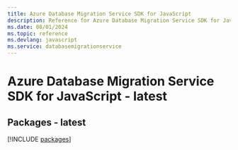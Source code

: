```yaml
---
title: Azure Database Migration Service SDK for JavaScript
description: Reference for Azure Database Migration Service SDK for JavaScript
ms.date: 08/01/2024
ms.topic: reference
ms.devlang: javascript
ms.service: databasemigrationservice
---
```

# Azure Database Migration Service SDK for JavaScript - latest
## Packages - latest
[!INCLUDE [packages](database-migration-service-index.md)]